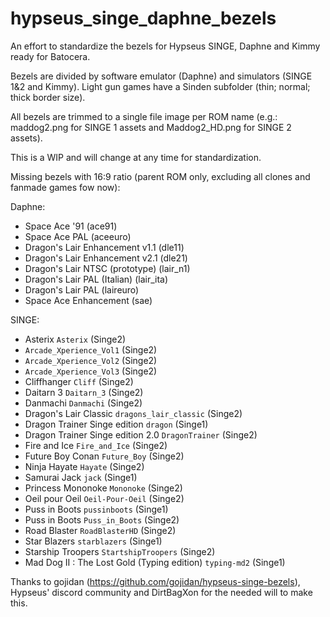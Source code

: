 # hypseus_singe_daphne_bezels
An effort to standardize the bezels for Hypseus SINGE, Daphne and Kimmy ready for Batocera.

Bezels are divided by software emulator (Daphne) and simulators (SINGE 1&2 and Kimmy). Light gun games have a Sinden subfolder (thin; normal; thick border size). 

All bezels are trimmed to a single file image per ROM name (e.g.: maddog2.png for SINGE 1 assets and Maddog2_HD.png for SINGE 2 assets).

This is a WIP and will change at any time for standardization.

Missing bezels with 16:9 ratio (parent ROM only, excluding all clones and fanmade games fow now):

Daphne:

- Space Ace '91 (ace91)
- Space Ace PAL (aceeuro)
- Dragon's Lair Enhancement v1.1 (dle11)
- Dragon's Lair Enhancement v2.1 (dle21)
- Dragon's Lair NTSC (prototype) (lair_n1)
- Dragon's Lair PAL (Italian) (lair_ita)
- Dragon's Lair PAL (laireuro)
- Space Ace Enhancement (sae)

SINGE:

- Asterix `Asterix` (Singe2)
- `Arcade_Xperience_Vol1` (Singe2)
- `Arcade_Xperience_Vol2` (Singe2)
- `Arcade_Xperience_Vol3` (Singe2)
- Cliffhanger `Cliff` (Singe2)
- Daitarn 3 `Daitarn_3` (Singe2)
- Danmachi `Danmachi` (Singe2)
- Dragon's Lair Classic `dragons_lair_classic` (Singe2)
- Dragon Trainer Singe edition `dragon` (Singe1)
- Dragon Trainer Singe edition 2.0 `DragonTrainer` (Singe2)
- Fire and Ice `Fire_and_Ice` (Singe2)
- Future Boy Conan `Future_Boy` (Singe2)
- Ninja Hayate `Hayate` (Singe2)
- Samurai Jack `jack` (Singe1)
- Princess Mononoke `Mononoke` (Singe2)
- Oeil pour Oeil `Oeil-Pour-Oeil` (Singe2)
- Puss in Boots `pussinboots`  (Singe1)
- Puss in Boots `Puss_in_Boots` (Singe2)
- Road Blaster `RoadBlasterHD` (Singe2)
- Star Blazers `starblazers` (Singe1)
- Starship Troopers `StartshipTroopers` (Singe2)
- Mad Dog II : The Lost Gold (Typing edition) `typing-md2` (Singe1)

Thanks to gojidan (https://github.com/gojidan/hypseus-singe-bezels), Hypseus' discord community and DirtBagXon for the needed will to make this.